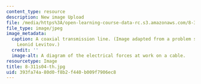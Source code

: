 ```yaml
---
content_type: resource
description: New image Upload
file: /media/https%3A/open-learning-course-data-rc.s3.amazonaws.com/8-311-electromagnetic-theory-spring-2004/393fa74a80d0f8b2f440b009f7906ec8_8-311s04-th.jpg
file_type: image/jpeg
image_metadata:
  caption: A coaxial transmission line. (Image adapted from a problem set by Prof.
    Leonid Levitov.)
  credit: ''
  image-alt: A diagram of the electrical forces at work on a cable.
resourcetype: Image
title: 8-311s04-th.jpg
uid: 393fa74a-80d0-f8b2-f440-b009f7906ec8
---
```


